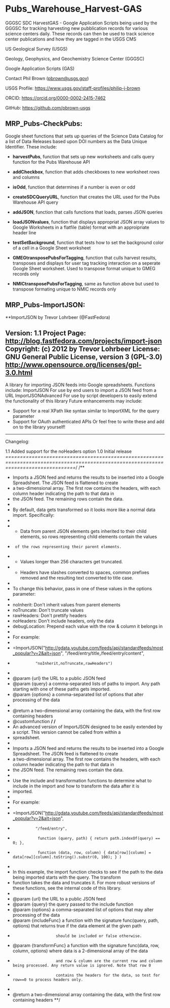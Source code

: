 # Pubs_Warehouse_Harvest-GAS
GGGSC SDC HarvestGAS - Google Application Scripts being used by the GGGSC for tracking harvesting new pubblication records for various science centers daily.  These records can then be used to track science center publications and how they are tagged in the USGS CMS

US Geological Survey (USGS)

Geology, Geophysics, and Geochemistry Science Center (GGGSC)

Google Application Scripts (GAS)

Contact Phil Brown (pbrown@usgs.gov)

USGS Profile: https://www.usgs.gov/staff-profiles/philip-j-brown

ORCID: https://orcid.org/0000-0002-2415-7462

GitHub: https://github.com/pbrown-usgs


## MRP_Pubs-CheckPubs:

Google sheet functions that sets up queries of the Science Data Catalog for a list of Data Releases based upon DOI numbers as the Data Unique Identifier.  These include:

- **harvestPubs**, function that sets up new worksheets and calls query function for the Pubs Warehouse API

- **addCheckbox**, function that adds checkboxes to new worksheet rows and columns

- **isOdd**, function that determines if a number is even or odd

- **createSDCQueryURL**, function that creates the URL used for the Pubs Warehouse API query

- **addJSON**, function that calls functions that loads, parses JSON queries

- **loadJSONvalues**, function that displays appropriat JSON array values to Google Worksheets in a flatfile (table) format with an approipriate header line

- **testSetBackground**, function that tests how to set the background color of a cell in a Google Sheet worksheet

- **GMEGtransposePubsForTagging**, function that culls harvest results, transposes and displays for user tag tracking interaction on a seperate Google Sheet worksheet.  Used to transpose format unique to GMEG records only

- **NMICtransposePubsForTagging**, same as function above but used to transpose formating unique to NMIC records only

## MRP_Pubs-ImportJSON:

 **ImportJSON by Trevor Lohrbeer (@FastFedora)

  Version:      1.1
  Project Page: http://blog.fastfedora.com/projects/import-json
  Copyright:    (c) 2012 by Trevor Lohrbeer
  License:      GNU General Public License, version 3 (GPL-3.0) 
                http://www.opensource.org/licenses/gpl-3.0.html
  ------------------------------------------------------------------------------------------------------------------------------------
  A library for importing JSON feeds into Google spreadsheets. Functions include:
     ImportJSON            For use by end users to import a JSON feed from a URL 
     ImportJSONAdvanced    For use by script developers to easily extend the functionality of this library
  Future enhancements may include:
   - Support for a real XPath like syntax similar to ImportXML for the query parameter
   - Support for OAuth authenticated APIs
  Or feel free to write these and add on to the library yourself!
  ------------------------------------------------------------------------------------------------------------------------------------
  Changelog:
  
  1.1    Added support for the noHeaders option
  1.0    Initial release
 *====================================================================================================================================*/
/**
 * Imports a JSON feed and returns the results to be inserted into a Google Spreadsheet. The JSON feed is flattened to create 
 * a two-dimensional array. The first row contains the headers, with each column header indicating the path to that data in 
 * the JSON feed. The remaining rows contain the data. 
 * 
 * By default, data gets transformed so it looks more like a normal data import. Specifically:
 *
 *   - Data from parent JSON elements gets inherited to their child elements, so rows representing child elements contain the values 
 *      of the rows representing their parent elements.
 *   - Values longer than 256 characters get truncated.
 *   - Headers have slashes converted to spaces, common prefixes removed and the resulting text converted to title case. 
 *
 * To change this behavior, pass in one of these values in the options parameter:
 *
 *    noInherit:     Don't inherit values from parent elements
 *    noTruncate:    Don't truncate values
 *    rawHeaders:    Don't prettify headers
 *    noHeaders:     Don't include headers, only the data
 *    debugLocation: Prepend each value with the row & column it belongs in
 *
 * For example:
 *
 *   =ImportJSON("http://gdata.youtube.com/feeds/api/standardfeeds/most_popular?v=2&alt=json", "/feed/entry/title,/feed/entry/content",
 *               "noInherit,noTruncate,rawHeaders")
 * 
 * @param {url} the URL to a public JSON feed
 * @param {query} a comma-separated lists of paths to import. Any path starting with one of these paths gets imported.
 * @param {options} a comma-separated list of options that alter processing of the data
 *
 * @return a two-dimensional array containing the data, with the first row containing headers
 * @customfunction
 **/
 /**
 * An advanced version of ImportJSON designed to be easily extended by a script. This version cannot be called from within a 
 * spreadsheet.
 *
 * Imports a JSON feed and returns the results to be inserted into a Google Spreadsheet. The JSON feed is flattened to create 
 * a two-dimensional array. The first row contains the headers, with each column header indicating the path to that data in 
 * the JSON feed. The remaining rows contain the data. 
 *
 * Use the include and transformation functions to determine what to include in the import and how to transform the data after it is
 * imported. 
 *
 * For example:
 *
 *   =ImportJSON("http://gdata.youtube.com/feeds/api/standardfeeds/most_popular?v=2&alt=json", 
 *               "/feed/entry",
 *                function (query, path) { return path.indexOf(query) == 0; },
 *                function (data, row, column) { data[row][column] = data[row][column].toString().substr(0, 100); } )
 *
 * In this example, the import function checks to see if the path to the data being imported starts with the query. The transform 
 * function takes the data and truncates it. For more robust versions of these functions, see the internal code of this library.
 *
 * @param {url}           the URL to a public JSON feed
 * @param {query}         the query passed to the include function
 * @param {options}       a comma-separated list of options that may alter processing of the data
 * @param {includeFunc}   a function with the signature func(query, path, options) that returns true if the data element at the given path
 *                        should be included or false otherwise. 
 * @param {transformFunc} a function with the signature func(data, row, column, options) where data is a 2-dimensional array of the data 
 *                        and row & column are the current row and column being processed. Any return value is ignored. Note that row 0 
 *                        contains the headers for the data, so test for row==0 to process headers only.
 *
 * @return a two-dimensional array containing the data, with the first row containing headers
 **/

